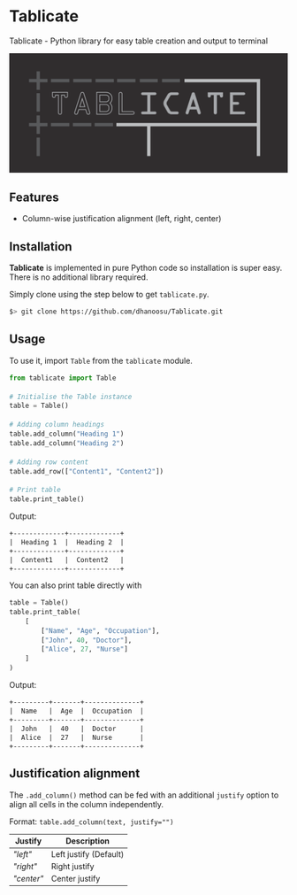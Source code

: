 # Tablicate
Tablicate - Python library for easy table creation and output to terminal

<p align="center">
<img src="assets/logo.png">
</p>

## Features
- Column-wise justification alignment (left, right, center)

## Installation
**Tablicate** is implemented in pure Python code so installation is super easy. There is no additional library required.

Simply clone using the step below to get `tablicate.py`. 

```bash
$> git clone https://github.com/dhanoosu/Tablicate.git
```

## Usage

To use it, import `Table` from the `tablicate` module.

```python
from tablicate import Table

# Initialise the Table instance
table = Table()

# Adding column headings
table.add_column("Heading 1")
table.add_column("Heading 2")

# Adding row content
table.add_row(["Content1", "Content2"])

# Print table
table.print_table()

```
Output:

```
+-------------+-------------+
|  Heading 1  |  Heading 2  |
+-------------+-------------+
|  Content1   |  Content2   |
+-------------+-------------+
```

You can also print table directly with

```python
table = Table()
table.print_table(
    [
        ["Name", "Age", "Occupation"],
        ["John", 40, "Doctor"],
        ["Alice", 27, "Nurse"]
    ]
)
```

Output:
```
+---------+-------+--------------+
|  Name   |  Age  |  Occupation  |
+---------+-------+--------------+
|  John   |  40   |  Doctor      |
|  Alice  |  27   |  Nurse       |
+---------+-------+--------------+
```

## Justification alignment

The `.add_column()` method can be fed with an additional `justify` option to align all cells in the column independently.

Format: `table.add_column(text, justify="")`

| Justify  | Description |
|----------|-------------|
| *"left"*   | Left justify (Default) |
| *"right"*  | Right justify |
| *"center"* | Center justify |
